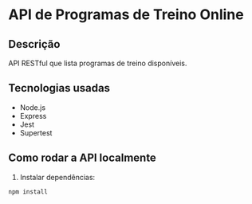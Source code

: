 # API de Programas de Treino Online

## Descrição
API RESTful que lista programas de treino disponíveis.

## Tecnologias usadas
- Node.js
- Express
- Jest
- Supertest

## Como rodar a API localmente

1. Instalar dependências:
```bash
npm install

